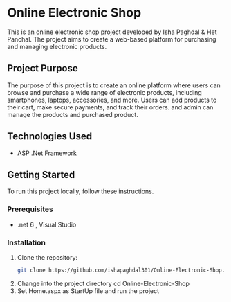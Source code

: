 # Online Electronic Shop

This is an online electronic shop project developed by Isha Paghdal & Het Panchal. The project aims to create a web-based platform for purchasing and managing electronic products.


## Project Purpose

The purpose of this project is to create an online platform where users can browse and purchase a wide range of electronic products, including smartphones, laptops, accessories, and more. Users can add products to their cart, make secure payments, and track their orders.
and admin can manage the products and purchased product.

## Technologies Used

- ASP .Net Framework

## Getting Started

To run this project locally, follow these instructions.

### Prerequisites

- .net 6 , Visual Studio 

### Installation

1. Clone the repository:
   ```sh
   git clone https://github.com/ishapaghdal301/Online-Electronic-Shop.git

2. Change into the project directory
   cd Online-Electronic-Shop
3. Set Home.aspx as StartUp file and run the project
